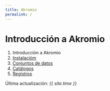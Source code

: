 ```yaml
---
title: Akromio
permalink: /
---
```


# Introducción a Akromio

01. Introducción a Akromio
02. [Instalacióm](es/instalacion)
03. [Conjuntos de datos](es/conjuntos-de-datos)
04. [Catálogos](es/catalogos)
05. [Registros](es/registros)

Última actualización: *{{ site.time }}*